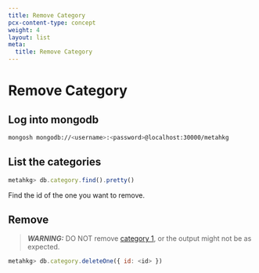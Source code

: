 ```yaml
---
title: Remove Category
pcx-content-type: concept
weight: 4
layout: list
meta:
  title: Remove Category
---
```


# Remove Category

## Log into mongodb

```bash
mongosh mongodb://<username>:<password>@localhost:30000/metahkg
```

## List the categories

```javascript
metahkg> db.category.find().pretty()
```

Find the id of the one you want to remove.

## Remove

> **_WARNING:_** DO NOT remove [category 1](../category1), or the output might not be as expected.

```javascript
metahkg> db.category.deleteOne({ id: <id> })
```
